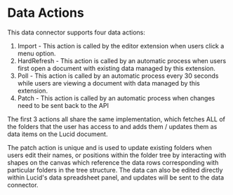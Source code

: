 # Data Actions

This data connector supports four data actions:

1. Import - This action is called by the editor extension when users click a menu option.
2. HardRefresh - This action is called by an automatic process when users first open a document with existing data managed by this extension.
3. Poll - This action is called by an automatic process every 30 seconds while users are viewing a document with data managed by this extension.
4. Patch - This action is called by an automatic process when changes need to be sent back to the API

The first 3 actions all share the same implementation, which fetches ALL of the folders that the user has access to and adds them / updates them as data items on the Lucid document.

The patch action is unique and is used to update existing folders when users edit their names, or positions within the folder tree by interacting with shapes on the canvas which reference the data rows corresponding with particular folders in the tree structure.
The data can also be edited directly within Lucid's data spreadsheet panel, and updates will be sent to the data connector.
